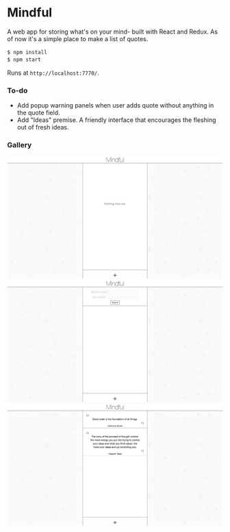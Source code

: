 # Mindful
A web app for storing what's on your mind- built with React and Redux. As of now it's a simple place to make a list of quotes.

```bash
$ npm install
$ npm start
```
Runs at `http://localhost:7770/`.

### To-do
* Add popup warning panels when user adds quote without anything in the quote field.
* Add "Ideas" premise. A friendly interface that encourages the fleshing out of fresh ideas.

### Gallery
<p align="center">
  <img src="https://raw.githubusercontent.com/justinsingh/Mindful/master/client/styleSheet/images/sample1.png"/>
  <img src="https://raw.githubusercontent.com/justinsingh/Mindful/master/client/styleSheet/images/sample2.png"/>
  <img src="https://raw.githubusercontent.com/justinsingh/Mindful/master/client/styleSheet/images/sample3.png"/>
</p>
